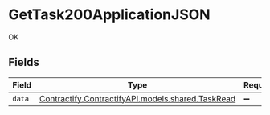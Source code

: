 # GetTask200ApplicationJSON

OK


## Fields

| Field                                                                                | Type                                                                                 | Required                                                                             | Description                                                                          |
| ------------------------------------------------------------------------------------ | ------------------------------------------------------------------------------------ | ------------------------------------------------------------------------------------ | ------------------------------------------------------------------------------------ |
| `data`                                                                               | [Contractify.ContractifyAPI.models.shared.TaskRead](../../models/shared/TaskRead.md) | :heavy_minus_sign:                                                                   | N/A                                                                                  |
